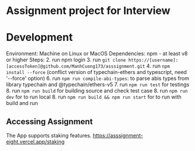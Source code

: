 # Assignment project for Interview
# Development
Environment: Machine on Linux or MacOS
Dependencies:
  npm - at least v8 or higher
Steps:
2. run npm login
3. run `git clone https://[username]:[accessToken]@github.com/ManhCuong173/asssignment.git`
4. run `npm install --force` (conflict version of typechain-ethers and typescript, need '--force' option)
6. run `npm run compile-abi-types`: to parse abis types from library typechain and @typechain/ethers-v5
7. run `npm run test` for testings
8. run `npm run build` for building source and check test case
8. run `npm run dev` for to run local
8. run `npm run build && npm run start` for to run with build and run

## Accessing Assignment

The  App supports staking features. 
https://asssignment-eight.vercel.app/staking



